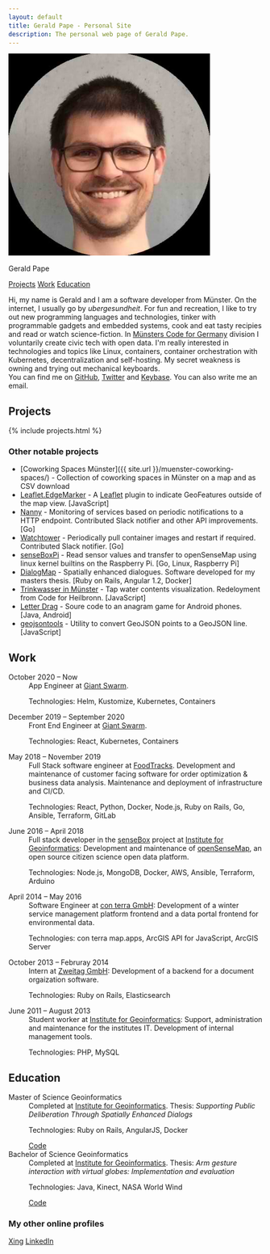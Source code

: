 ```yaml
---
layout: default
title: Gerald Pape - Personal Site
description: The personal web page of Gerald Pape.
---
```


<img src="images/gerald_neu.jpg" alt="Image of Gerald Pape" id="img_gerald" />

<p class="navbox my-name">Gerald Pape</p>

<p class="navbox">
  <a class="navlink" href="#projects">Projects</a>
  <a class="navlink" href="#work">Work</a>
  <a class="navlink" href="#education">Education</a>
</p>

<p class="introduction">Hi, my name is Gerald and I am a software developer from Münster. On the internet, I usually go by <em>ubergesundheit</em>. For fun and recreation, I like to try out new programming languages and technologies, tinker with programmable gadgets and embedded systems, cook and eat tasty recipies and read or watch science-fiction. In <a href="http://codeformuenster.org/" target="_blank" rel="noopener">Münsters Code for Germany</a> division I voluntarily create civic tech with open data. I'm really interested in technologies and topics like Linux, containers, container orchestration with Kubernetes, decentralization and self-hosting. My secret weakness is owning and trying out mechanical keyboards.
<br />You can find me on <a href="https://github.com/ubergesundheit" target="_blank" rel="noopener" class="icon-github">GitHub</a>, <a href="https://twitter.com/ubergesundheit" target="_blank" rel="noopener" class="icon-twitter">Twitter</a> and <a href="https://keybase.io/geraldpape" target="_blank" rel="noopener" class="icon-key">Keybase</a>. You can also write me an <a data-href="oi.epapdlareg@liam:otliam" class="obfusmail icon-envelope" rel="nofollow">email</a>.</p>

## Projects

{% include projects.html %}

### Other notable projects

- [Coworking Spaces Münster]({{ site.url }}/muenster-coworking-spaces/) - Collection of coworking spaces in Münster on a map and as CSV download
- <a href="https://github.com/ubergesundheit/Leaflet.EdgeMarker" target="_blank" rel="noopener">Leaflet.EdgeMarker</a> - A <a href="https://leafletjs.com/" target="_blank" rel="noopener">Leaflet</a> plugin to indicate GeoFeatures outside of the map view. <span class="technology-list">[JavaScript]</span>
- <a href="https://github.com/lunemec/nanny" target="_blank" rel="noopener">Nanny</a> - Monitoring of services based on periodic notifications to a HTTP endpoint. Contributed Slack notifier and other API improvements. <span class="technology-list">[Go]</span>
- <a href="https://github.com/containrrr/watchtower" target="_blank" rel="noopener">Watchtower</a> - Periodically pull container images and restart if required. Contributed Slack notifier. <span class="technology-list">[Go]</span>
- <a href="https://github.com/sensebox/senseboxpi" target="_blank" rel="noopener">senseBoxPi</a> - Read sensor values and transfer to openSenseMap using linux kernel builtins on the Raspberry Pi. <span class="technology-list">[Go, Linux, Raspberry Pi]</span>
- <a href="https://github.com/ubergesundheit/dialogmap" target="_blank" rel="noopener">DialogMap</a> - Spatially enhanced dialogues. Software developed for my masters thesis. <span class="technology-list">[Ruby on Rails, Angular 1.2, Docker]</span>
- <a href="https://github.com/codeformuenster/trinkwasser" target="_blank" rel="noopener">Trinkwasser in Münster</a> - Tap water contents visualization. Redeloyment from Code for Heilbronn. <span class="technology-list">[JavaScript]</span>
- <a href="https://github.com/ubergesundheit/letter-drag" target="_blank" rel="noopener">Letter Drag</a> - Soure code to an anagram game for Android phones. <span class="technology-list">[Java, Android]</span>
- <a href="https://github.com/ubergesundheit/geojsontools" target="_blank" rel="noopener">geojsontools</a> - Utility to convert GeoJSON points to a GeoJSON line. <span class="technology-list">[JavaScript]</span>

## Work
<dl>
  <dt>October 2020 &ndash; Now</dt>
  <dd>App Engineer at <a href="https://www.giantswarm.io/" target="_blank" rel="noopener">Giant Swarm</a>.
  <p class="technology-list">Technologies: Helm, Kustomize, Kubernetes, Containers</p>
  </dd>

  <dt>December 2019 &ndash; September 2020</dt>
  <dd>Front End Engineer at <a href="https://www.giantswarm.io/" target="_blank" rel="noopener">Giant Swarm</a>.
  <p class="technology-list">Technologies: React, Kubernetes, Containers</p>
  </dd>

  <dt>May 2018 &ndash; November 2019</dt>
  <dd>Full Stack software engineer at <a href="https://www.foodtracks.de/" target="_blank" rel="noopener">FoodTracks</a>. Development and maintenance of customer facing software for order optimization &amp; business data analysis. Maintenance and deployment of infrastructure and CI/CD.
  <p class="technology-list">Technologies: React, Python, Docker, Node.js, Ruby on Rails, Go, Ansible, Terraform, GitLab</p>
  </dd>

  <dt>June 2016 &ndash; April 2018</dt>
  <dd>Full stack developer in the <a href="https://sensebox.de/" target="_blank" rel="noopener">senseBox</a> project at <a href="http://www.uni-muenster.de/Geoinformatics/en/" target="_blank" rel="noopener">Institute for Geoinformatics</a>: Development and maintenance of <a href="https://opensensemap.org/" target="_blank" rel="noopener">openSenseMap</a>, an open source citizen science open data platform. <p class="technology-list">Technologies: Node.js, MongoDB, Docker, AWS, Ansible, Terraform, Arduino</p>
  </dd>

  <dt>April 2014 &ndash; May 2016</dt>
  <dd>Software Engineer at <a href="https://www.conterra.de/" target="_blank" rel="noopener">con terra GmbH</a>: Development of a winter service management platform frontend and a data portal frontend for environmental data. <p class="technology-list">Technologies: con terra map.apps, ArcGIS API for JavaScript, ArcGIS Server</p>
  </dd>

  <dt>October 2013 &ndash; Februray 2014</dt>
  <dd>Intern at <a href="https://www.zweitag.de/en/" target="_blank" rel="noopener">Zweitag GmbH</a>: Development of a backend for a document orgaization software. <p class="technology-list">Technologies: Ruby on Rails, Elasticsearch</p>
  </dd>

  <dt>June 2011 &ndash; August 2013</dt>
  <dd>Student worker at <a href="http://www.uni-muenster.de/Geoinformatics/en/" target="_blank" rel="noopener">Institute for Geoinformatics</a>: Support, administration and maintenance for the institutes IT. Development of internal management tools. <p class="technology-list">Technologies: PHP, MySQL</p>
  </dd>
</dl>

## Education
<dl>
  <dt>Master of Science Geoinformatics</dt>
  <dd>Completed at <a href="http://www.uni-muenster.de/Geoinformatics/en/" target="_blank" rel="noopener">Institute for Geoinformatics</a>. Thesis: <em>Supporting Public Deliberation Through Spatially Enhanced Dialogs</em><p class="technology-list">Technologies: Ruby on Rails, AngularJS, Docker</p> <a href="https://github.com/ubergesundheit/dialogmap" target="_blank" rel="noopener">Code</a>
  </dd>

  <dt>Bachelor of Science Geoinformatics</dt>
  <dd>Completed at <a href="http://www.uni-muenster.de/Geoinformatics/en/" target="_blank" rel="noopener">Institute for Geoinformatics</a>. Thesis: <em>Arm gesture interaction with virtual globes: Implementation and evaluation</em><p class="technology-list">Technologies: Java, Kinect, NASA World Wind</p> <a href="https://github.com/ubergesundheit/triangle-of-sustainability" target="_blank" rel="noopener">Code</a>
  </dd>
</dl>

### My other online profiles

<a href="https://www.xing.com/profile/Gerald_Pape3" target="_blank" rel="noopener">Xing</a>
<a href="https://www.linkedin.com/in/gerald-pape-93b003103/" target="_blank" rel="noopener">LinkedIn</a>

